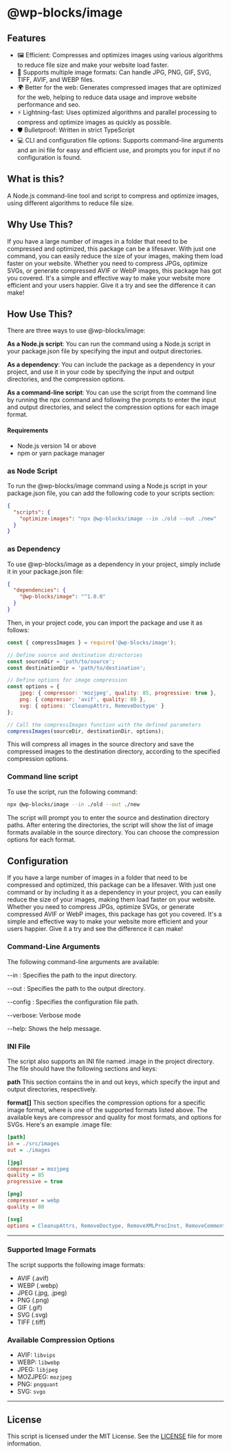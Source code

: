 # @wp-blocks/image

## Features
- 🖼️ Efficient: Compresses and optimizes images using various algorithms to reduce file size and make your website load faster.
- 🔄 Supports multiple image formats: Can handle JPG, PNG, GIF, SVG, TIFF, AVIF, and WEBP files.
- 🌍 Better for the web: Generates compressed images that are optimized for the web, helping to reduce data usage and improve website performance and seo.
- ⚡️ Lightning-fast: Uses optimized algorithms and parallel processing to compress and optimize images as quickly as possible.
- 🛡️ Bulletproof: Written in strict TypeScript
- 💻 CLI and configuration file options: Supports command-line arguments and an ini file for easy and efficient use, and prompts you for input if no configuration is found.

## What is this?
A Node.js command-line tool and script to compress and optimize images, using different algorithms to reduce file size.

## Why Use This?
If you have a large number of images in a folder that need to be compressed and optimized, this package can be a lifesaver. With just one command, you can easily reduce the size of your images, making them load faster on your website. Whether you need to compress JPGs, optimize SVGs, or generate compressed AVIF or WebP images, this package has got you covered. It's a simple and effective way to make your website more efficient and your users happier. Give it a try and see the difference it can make!

## How Use This?
There are three ways to use @wp-blocks/image:

**As a Node.js script**: You can run the command using a Node.js script in your package.json file by specifying the input and output directories.

**As a dependency**: You can include the package as a dependency in your project, and use it in your code by specifying the input and output directories, and the compression options.

**As a command-line script**: You can use the script from the command line by running the npx command and following the prompts to enter the input and output directories, and select the compression options for each image format.

#### Requirements
- Node.js version 14 or above
- npm or yarn package manager

### as Node Script

To run the @wp-blocks/image command using a Node.js script in your package.json file, you can add the following code to your scripts section:

```json
{
  "scripts": {
    "optimize-images": "npx @wp-blocks/image --in ./old --out ./new"
  }
}
```

### as Dependency

To use @wp-blocks/image as a dependency in your project, simply include it in your package.json file:

```json
{
  "dependencies": {
    "@wp-blocks/image": "^1.0.0"
  }
}
```
Then, in your project code, you can import the package and use it as follows:

```js
const { compressImages } = require('@wp-blocks/image');

// Define source and destination directories
const sourceDir = 'path/to/source';
const destinationDir = 'path/to/destination';

// Define options for image compression
const options = {
	jpeg: { compressor: 'mozjpeg', quality: 85, progressive: true },
	png: { compressor: 'avif', quality: 80 },
	svg: { options: 'CleanupAttrs, RemoveDoctype' }
};

// Call the compressImages function with the defined parameters
compressImages(sourceDir, destinationDir, options);
```

This will compress all images in the source directory and save the compressed images to the destination directory, according to the specified compression options.

### Command line script 

To use the script, run the following command:

```bash
npx @wp-blocks/image --in ./old --out ./new
```

The script will prompt you to enter the source and destination directory paths. After entering the directories, the script will show the list of image formats available in the source directory. You can choose the compression options for each format.

## Configuration

If you have a large number of images in a folder that need to be compressed and optimized, this package can be a lifesaver. With just one command or by including it as a dependency in your project, you can easily reduce the size of your images, making them load faster on your website. Whether you need to compress JPGs, optimize SVGs, or generate compressed AVIF or WebP images, this package has got you covered. It's a simple and effective way to make your website more efficient and your users happier. Give it a try and see the difference it can make!

### Command-Line Arguments
The following command-line arguments are available:

--in <path>: Specifies the path to the input directory.

--out <path>: Specifies the path to the output directory.

--config <path>: Specifies the configuration file path.

--verbose: Verbose mode

--help: Shows the help message.

### INI File
The script also supports an INI file named .image in the project directory. The file should have the following sections and keys:

**path** This section contains the in and out keys, which specify the input and output directories, respectively.

**format[]** This section specifies the compression options for a specific image format, where <format> is one of the supported formats listed above. The available keys are compressor and quality for most formats, and options for SVGs.
Here's an example .image file:

```ini
[path]
in = ./src/images
out = ./images

[jpg]
compressor = mozjpeg
quality = 85
progressive = true

[png]
compressor = webp
quality = 80

[svg]
options = CleanupAttrs, RemoveDoctype, RemoveXMLProcInst, RemoveComments, RemoveMetadata, RemoveXMLNS, RemoveEditorsNSData, RemoveTitle, RemoveDesc, RemoveUselessDefs, RemoveEmptyAttrs, RemoveHiddenElems, RemoveEmptyContainers, RemoveEmptyText, RemoveUnusedNS, ConvertShapeToPath, SortAttrs, MergePaths, SortDefsChildren, RemoveDimensions, RemoveStyleElement, RemoveScriptElement, InlineStyles, removeViewBox, removeElementsByAttr, cleanupIDs, convertColors, removeRasterImages, removeUselessStrokeAndFill, removeNonInheritableGroupAttrs,
```
--- 

### Supported Image Formats

The script supports the following image formats:

- AVIF (.avif)
- WEBP (.webp)
- JPEG (.jpg, .jpeg)
- PNG (.png)
- GIF (.gif)
- SVG (.svg)
- TIFF (.tiff)

### Available Compression Options

- AVIF: `libvips`
- WEBP: `libwebp`
- JPEG: `libjpeg`
- MOZJPEG: `mozjpeg`
- PNG: `pngquant`
- SVG: `svgo`

---

## License

This script is licensed under the MIT License. See the [LICENSE](./LICENSE) file for more information.
